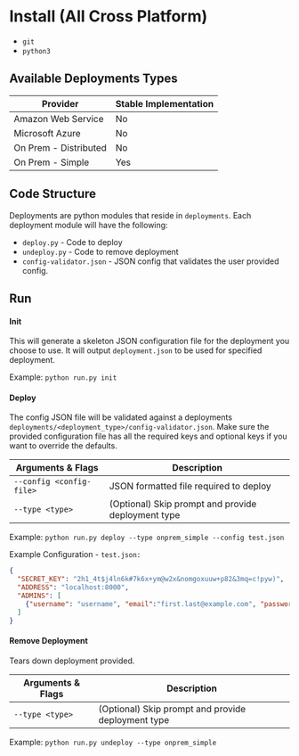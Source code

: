 # Install (All Cross Platform)
- `git`
- `python3`

## Available Deployments Types
| Provider                       | Stable Implementation                                                             |
|--------------------------------|-------------------------------------------------------------------------|
| Amazon Web Service             | No                                                                      |
| Microsoft Azure                | No                                                                      |
| On Prem - Distributed          | No                                                                      |
| On Prem - Simple               | Yes                                                                     |

## Code Structure
Deployments are python modules that reside in `deployments`.  Each deployment module will have the following:
- `deploy.py` - Code to deploy 
- `undeploy.py` - Code to remove deployment
- `config-validator.json` - JSON config that validates the user provided config.  

## Run
#### Init
This will generate a skeleton JSON configuration file for the deployment you choose to use.  It will output `deployment.json` to be used for specified deployment.

Example: `python run.py init`

#### Deploy
The config JSON file will be validated against a deployments `deployments/<deployment_type>/config-validator.json`.  Make sure the provided configuration file has all the required keys and optional keys if you want to override the defaults.

| Arguments & Flags                                   | Description                                                             |
|-----------------------------------------------------|-------------------------------------------------------------------------|
| `--config <config-file>`                            | JSON formatted file required to deploy                                  |
| `--type <type>`                                     | (Optional) Skip prompt and provide deployment type                      |

Example: `python run.py deploy --type onprem_simple --config test.json`

Example Configuration - `test.json: `
```json
{
  "SECRET_KEY": "2h1_4t$j4ln6k#7k6x+ym@w2x&nomgoxuuw+p82&3mq=c!pyw)",
  "ADDRESS": "localhost:8000",
  "ADMINS": [
    {"username": "username", "email":"first.last@example.com", "password": "REPLACEME"}
  ]
}
```


#### Remove Deployment
Tears down deployment provided. 

| Arguments & Flags                                   | Description                                                             |
|-----------------------------------------------------|-------------------------------------------------------------------------|
| `--type <type>`                                     | (Optional) Skip prompt and provide deployment type                      |
 
Example: `python run.py undeploy --type onprem_simple`


